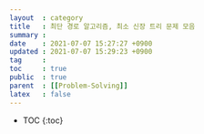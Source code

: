 ```yaml
---
layout  : category
title   : 최단 경로 알고리즘, 최소 신장 트리 문제 모음
summary : 
date    : 2021-07-07 15:27:27 +0900
updated : 2021-07-07 15:29:23 +0900
tag     : 
toc     : true
public  : true
parent  : [[Problem-Solving]]
latex   : false
---
```

* TOC
{:toc}
